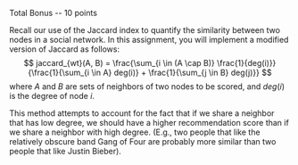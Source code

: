 Total Bonus -- 10 points

Recall our use of the Jaccard index to quantify the similarity between two nodes in a social network. In this assignment, you will implement a modified version of Jaccard as follows:
$$
jaccard_{wt}(A, B) = \frac{\sum_{i \in (A \cap B)} \frac{1}{deg(i)}}{\frac{1}{\sum_{i \in A} deg(i)} + \frac{1}{\sum_{j \in B} deg(j)}}
$$
where $A$ and $B$ are sets of neighbors of two nodes to be scored, and $deg(i)$ is the degree of node $i$.

This method attempts to account for the fact that if we share a neighbor
that has low degree, we should have a higher recommendation score than if we share a neighbor with high degree. (E.g., two people that like the relatively obscure band Gang of Four are probably more similar than two people that like Justin Bieber).
